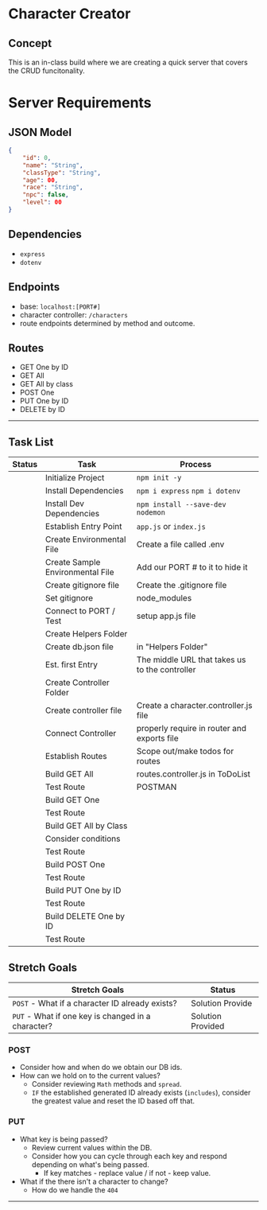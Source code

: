 # Character Creator
## Concept

This is an in-class build where we are creating a quick server that covers the CRUD funcitonality. 

# Server Requirements

## JSON Model
```json
{
    "id": 0,
    "name": "String",
    "classType": "String",
    "age": 00,
    "race": "String",
    "npc": false,
    "level": 00
}
```
## Dependencies
- `express`
- `dotenv`

## Endpoints
- base: `localhost:[PORT#]`
- character controller: `/characters`
- route endpoints determined by method and outcome.

## Routes
- GET One by ID
- GET All
- GET All by class
- POST One
- PUT One by ID
- DELETE by ID

---

## Task List

| Status | Task | Process |
| --- | --- | --- |
| | Initialize Project | `npm init -y` |
| | Install Dependencies |  `npm i express` `npm i dotenv`|
| | Install Dev Dependencies | `npm install --save-dev nodemon` |
| | Establish Entry Point | `app.js` or `index.js`|
| | Create Environmental File | Create a file called .env |
| | Create Sample Environmental File | Add our PORT # to it to hide it |
| | Create gitignore file | Create the .gitignore file |
| | Set gitignore | node_modules |
| | Connect to PORT / Test | setup app.js file |
| | Create Helpers Folder | |
| | Create db.json file | in "Helpers Folder" |
| | Est. first Entry | The middle URL that takes us to the controller |
| | Create Controller Folder |  |
| | Create controller file | Create a character.controller.js file |
| | Connect Controller |properly require in router and exports file |
| | Establish Routes | Scope out/make todos for routes |
| | Build GET All | routes.controller.js in ToDoList |
| | Test Route | POSTMAN |
| | Build GET One |  |
| | Test Route |  |
| | Build GET All by Class | |
| | Consider conditions |  |
| | Test Route |  |
| | Build POST One |  |
| | Test Route |  |
| | Build PUT One by ID |  |
| | Test Route |  |
| | Build DELETE One by ID | |
| | Test Route |  |

## Stretch Goals
| Stretch Goals | Status |
| --- | --- |
| `POST` - What if a character ID already exists? | Solution Provide |
| `PUT` - What if one key is changed in a character? | Solution Provided |

### POST
- Consider how and when do we obtain our DB ids.
- How can we hold on to the current values?
  - Consider reviewing `Math` methods and `spread`.
  - `IF` the established generated ID already exists (`includes`), consider the greatest value and reset the ID based off that.

### PUT
- What key is being passed?
  - Review current values within the DB.
  - Consider how you can cycle through each key and respond depending on what's being passed.
    - If key matches - replace value / if not - keep value.
- What if the there isn't a character to change?
  - How do we handle the `404`

---